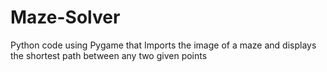 # Maze-Solver
Python code using Pygame that Imports the image of a maze and displays the shortest path between any two given points
